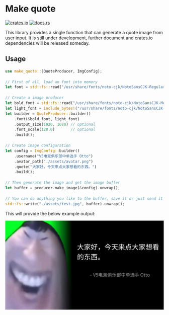 # Make quote

[<img alt="crates.io" src="https://img.shields.io/crates/v/make-quote.svg?style=flat&color=fd7726&labelColor=252535&logo=rust" height="20">](https://crates.io/crates/make-quote)
[<img alt="docs.rs" src="https://img.shields.io/docsrs/make-quote?color=2b5a28&logo=rust&labelColor=252535" height="20">](https://docs.rs/make-quote/)

This library provides a single function that can generate a quote image from user input.
It is still under development, further document and crates.io dependencies will be released
someday.

## Usage

```rust
use make_quote::{QuoteProducer, ImgConfig};

// First of all, load an font into memory
let font = std::fs::read("/usr/share/fonts/noto-cjk/NotoSansCJK-Regular.ttc").unwrap();

// Create a image producer
let bold_font = std::fs::read("/usr/share/fonts/noto-cjk/NotoSansCJK-Medium.ttc").unwrap();
let light_font = include_bytes!("/usr/share/fonts/noto-cjk/NotoSansCJK-Light.ttc");
let builder = QuoteProducer::builder()
    .font(&bold_font, light_font)
    .output_size(1920, 1080) // optional
    .font_scale(120.0)       // optional
    .build();

// Create image configuration
let config = ImgConfig::builder()
    .username("V5电竞俱乐部中单选手 Otto")
    .avatar_path("./assets/avatar.png")
    .quote("大家好，今天来点大家想看的东西。")
    .build();

// Then generate the image and get the image buffer
let buffer = producer.make_image(&config).unwrap();

// You can do anything you like to the buffer, save it or just send it through the net.
std::fs::write("./assets/test.jpg", buffer).unwrap();
```

This will provide the below example output:

![img](./assets/test.jpg)

